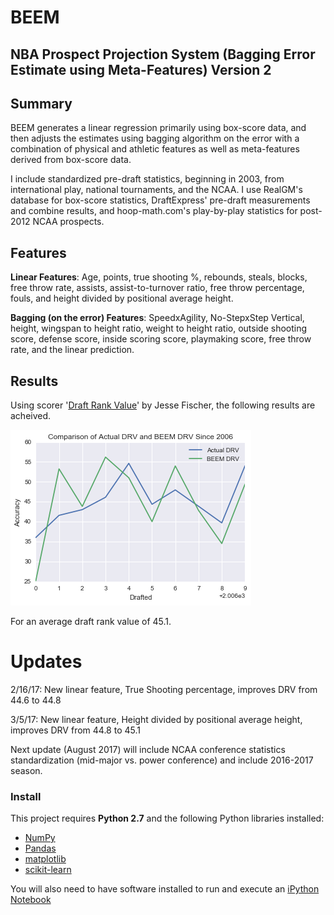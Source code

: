 # BEEM
## NBA Prospect Projection System (Bagging Error Estimate using Meta-Features) Version 2

## Summary

BEEM generates a linear regression primarily using box-score data, and then adjusts the estimates using bagging algorithm on the error with a combination of physical and athletic features as well as meta-features derived from box-score data.

I include standardized pre-draft statistics, beginning in 2003, from international play, national tournaments, and the NCAA. I use RealGM's database for box-score statistics, DraftExpress' pre-draft measurements and combine results, and hoop-math.com's play-by-play statistics for post-2012 NCAA prospects.

## Features

**Linear Features**: Age, points, true shooting %, rebounds, steals, blocks, free throw rate, assists, assist-to-turnover ratio, free throw percentage, fouls, and height divided by positional average height.

**Bagging (on the error) Features**: SpeedxAgility, No-StepxStep Vertical, height, wingspan to height ratio, weight to height ratio, outside shooting score, defense score, inside scoring score, playmaking score, free throw rate, and the linear prediction.

## Results

Using scorer '[Draft Rank Value](http://www.tothemean.com/2015/07/26/how-to-compare-draft-rankings.html)' by Jesse Fischer, the following results are acheived.

![results](https://github.com/matthewignal/BEEM/blob/master/Drafted.png)

For an average draft rank value of 45.1.

# Updates

2/16/17: New linear feature, True Shooting percentage, improves DRV from 44.6 to 44.8

3/5/17: New linear feature, Height divided by positional average height, improves DRV from 44.8 to 45.1

Next update (August 2017) will include NCAA conference statistics standardization (mid-major vs. power conference) and include 2016-2017 season.

### Install

This project requires **Python 2.7** and the following Python libraries installed:

- [NumPy](http://www.numpy.org/)
- [Pandas](http://pandas.pydata.org)
- [matplotlib](http://matplotlib.org/)
- [scikit-learn](http://scikit-learn.org/stable/)

You will also need to have software installed to run and execute an [iPython Notebook](http://ipython.org/notebook.html)
